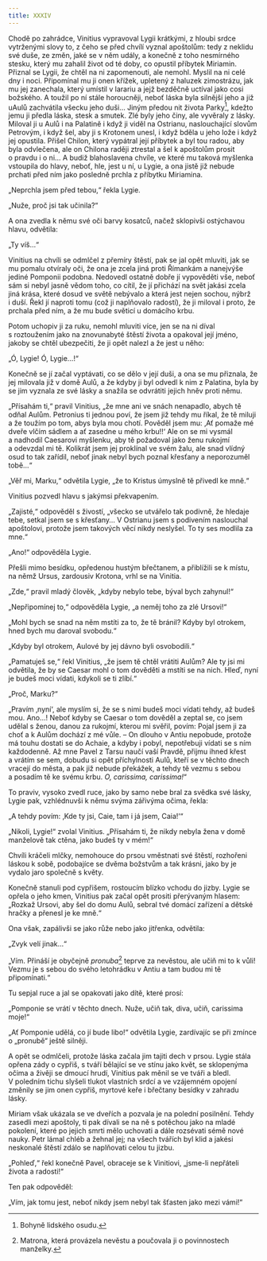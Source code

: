 ```yaml
---
title: XXXIV
---
```


Chodě po zahrádce, Vinitius vypravoval Lygii krátkými, z hloubi srdce vytrženými slovy to, z čeho se před chvílí vyznal apoštolům: tedy z neklidu své duše, ze změn, jaké se v něm udály, a konečně z toho nesmírného stesku, který mu zahalil život od té doby, co opustil příbytek Miriamin. Přiznal se Lygii, že chtěl na ni zapomenouti, ale nemohl. Myslil na ni celé dny i noci. Připomínal mu ji onen křížek, upletený z haluzek zimostrázu, jak mu jej zanechala, který umístil v larariu a jejž bezděčně uctíval jako cosi božského. A toužil po ní stále horoucněji, neboť láska byla silnější jeho a již uAulů zachvátila všecku jeho duši… Jiným předou nit života Parky[^368], kdežto jemu ji předla láska, stesk a smutek. Zlé byly jeho činy, ale vyvěraly z lásky. Miloval ji u Aulů i na Palatině i když ji viděl na Ostrianu, naslouchající slovům Petrovým, i když šel, aby ji s Krotonem unesl, i když bděla u jeho lože i když jej opustila. Přišel Chilon, který vypátral její příbytek a byl tou radou, aby byla odvlečena, ale on Chilona raději ztrestal a šel k apoštolům prosit o pravdu i o ni… A budiž blahoslavena chvíle, ve které mu taková myšlenka vstoupila do hlavy, neboť, hle, jest u ní, u Lygie, a ona jistě již nebude prchati před ním jako posledně prchla z příbytku Miriamina.

„Neprchla jsem před tebou,“ řekla Lygie.

„Nuže, proč jsi tak učinila?“

A ona zvedla k němu své oči barvy kosatců, načež sklopivši ostýchavou hlavu, odvětila:

„Ty víš…“

Vinitius na chvíli se odmlčel z přemíry štěstí, pak se jal opět mluviti, jak se mu pomalu otvíraly oči, že ona je zcela jiná proti Římankám a nanejvýše jediné Pomponii podobna. Nedovedl ostatně dobře jí vypověděti vše, neboť sám si nebyl jasně vědom toho, co cítil, že jí přichází na svět jakási zcela jiná krása, které dosud ve světě nebývalo a která jest nejen sochou, nýbrž i duší. Řekl jí naproti tomu (což ji naplňovalo radostí), že ji miloval i proto, že prchala před ním, a že mu bude světicí u domácího krbu.

Potom uchopiv ji za ruku, nemohl mluviti více, jen se na ni díval s roztoužením jako na znovunabyté štěstí života a opakoval její jméno, jakoby se chtěl ubezpečiti, že ji opět nalezl a že jest u něho:

„Ó, Lygie! Ó, Lygie…!“

Konečně se jí začal vyptávati, co se dělo v její duši, a ona se mu přiznala, že jej milovala již v domě Aulů, a že kdyby ji byl odvedl k nim z Palatina, byla by se jim vyznala ze své lásky a snažila se odvrátiti jejich hněv proti němu.

„Přísahám ti,“ pravil Vinitius, „že mne ani ve snách nenapadlo, abych tě odňal Aulům. Petronius ti jednou poví, že jsem již tehdy mu říkal, že tě miluji a že toužím po tom, abys byla mou chotí. Pověděl jsem mu: ‚Ať pomaže mé dveře vlčím sádlem a ať zasedne u mého krbu!!‘ Ale on se mi vysmál a nadhodil Caesarovi myšlenku, aby tě požadoval jako ženu rukojmí a odevzdal mi tě. Kolikrát jsem jej proklínal ve svém žalu, ale snad vlídný osud to tak zařídil, neboť jinak nebyl bych poznal křesťany a neporozuměl tobě…“

„Věř mi, Marku,“ odvětila Lygie, „že to Kristus úmyslně tě přivedl ke mně.“

Vinitius pozvedl hlavu s jakýmsi překvapením.

„Zajisté,“ odpověděl s živostí, „všecko se utvářelo tak podivně, že hledaje tebe, setkal jsem se s křesťany… V Ostrianu jsem s podivením naslouchal apoštolovi, protože jsem takových věcí nikdy neslyšel. To ty ses modlila za mne.“

„Ano!“ odpověděla Lygie.

Přešli mimo besídku, opředenou hustým břečtanem, a přiblížili se k místu, na němž Ursus, zardousiv Krotona, vrhl se na Vinitia.

„Zde,“ pravil mladý člověk, „kdyby nebylo tebe, býval bych zahynul!“

„Nepřipomínej to,“ odpověděla Lygie, „a neměj toho za zlé Ursovi!“

„Mohl bych se snad na něm mstíti za to, že tě bránil? Kdyby byl otrokem, hned bych mu daroval svobodu.“

„Kdyby byl otrokem, Aulové by jej dávno byli osvobodili.“

„Pamatuješ se,“ řekl Vinitius, „že jsem tě chtěl vrátiti Aulům? Ale ty jsi mi odvětila, že by se Caesar mohl o tom dověděti a mstíti se na nich. Hleď, nyní je budeš moci vídati, kdykoli se ti zlíbí.“

„Proč, Marku?“

„Pravím ‚nyní‘, ale myslím si, že se s nimi budeš moci vídati tehdy, až budeš mou. Ano…! Neboť kdyby se Caesar o tom dověděl a zeptal se, co jsem udělal s ženou, danou za rukojmí, kterou mi svěřil, povím: Pojal jsem ji za choť a k Aulům dochází z mé vůle. – On dlouho v Antiu nepobude, protože má touhu dostati se do Achaie, a kdyby i pobyl, nepotřebuji vídati se s ním každodenně. Až mne Pavel z Tarsu naučí vaší Pravdě, přijmu ihned křest a vrátím se sem, dobudu si opět příchylnosti Aulů, kteří se v těchto dnech vracejí do města, a pak již nebude překážek, a tehdy tě vezmu s sebou a posadím tě ke svému krbu. _O, carissima, carissima!_“

To praviv, vysoko zvedl ruce, jako by samo nebe bral za svědka své lásky, Lygie pak, vzhlédnuvši k němu svýma zářivýma očima, řekla:

„A tehdy povím: ‚Kde ty jsi, Caie, tam i já jsem, Caia!‘“

„Nikoli, Lygie!“ zvolal Vinitius. „Přísahám ti, že nikdy nebyla žena v domě manželově tak ctěna, jako budeš ty v mém!“

Chvíli kráčeli mlčky, nemohouce do prsou vměstnati své štěstí, rozhořeni láskou k sobě, podobajíce se dvěma božstvům a tak krásni, jako by je vydalo jaro společně s květy.

Konečně stanuli pod cypřišem, rostoucím blízko vchodu do jizby. Lygie se opřela o jeho kmen, Vinitius pak začal opět prositi přerývaným hlasem: „Rozkaž Ursovi, aby šel do domu Aulů, sebral tvé domácí zařízení a dětské hračky a přenesl je ke mně.“

Ona však, zapálivši se jako růže nebo jako jitřenka, odvětila:

„Zvyk velí jinak…“

„Vím. Přináší je obyčejně _pronuba_[^369] teprve za nevěstou, ale učiň mi to k vůli! Vezmu je s sebou do svého letohrádku v Antiu a tam budou mi tě připomínati.“

Tu sepjal ruce a jal se opakovati jako dítě, které prosí:

„Pomponie se vrátí v těchto dnech. Nuže, učiň tak, diva, učiň, carissima moje!“

„Ať Pomponie udělá, co jí bude libo!“ odvětila Lygie, zardívajíc se při zmínce o „pronubě“ ještě silněji.

A opět se odmlčeli, protože láska začala jim tajiti dech v prsou. Lygie stála opřena zády o cypřiš, s tváří bělající se ve stínu jako květ, se sklopenýma očima a živěji se dmoucí hrudí, Vinitius pak měnil se ve tváři a bledl. V poledním tichu slyšeli tlukot vlastních srdcí a ve vzájemném opojení změnily se jim onen cypřiš, myrtové keře i břečtany besídky v zahradu lásky.

Miriam však ukázala se ve dveřích a pozvala je na polední posilnění. Tehdy zasedli mezi apoštoly, ti pak dívali se na ně s potěchou jako na mladé pokolení, které po jejich smrti mělo uchovati a dále rozsévati sémě nové nauky. Petr lámal chléb a žehnal jej; na všech tvářích byl klid a jakési neskonalé štěstí zdálo se naplňovati celou tu jizbu.

„Pohleď,“ řekl konečně Pavel, obraceje se k Vinitiovi, „jsme-li nepřáteli života a radosti!“

Ten pak odpověděl:

„Vím, jak tomu jest, neboť nikdy jsem nebyl tak šťasten jako mezi vámi!“

[^368]: Bohyně lidského osudu.

[^369]: Matrona, která provázela nevěstu a poučovala ji o povinnostech manželky.
